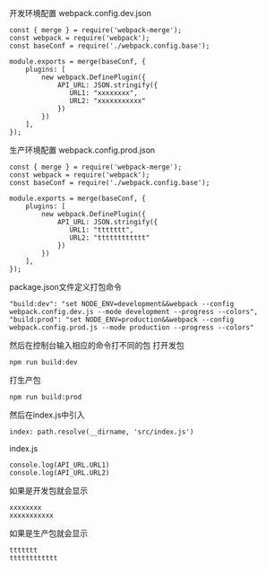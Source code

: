 开发环境配置
webpack.config.dev.json
```
const { merge } = require('webpack-merge');
const webpack = require('webpack');
const baseConf = require('./webpack.config.base');

module.exports = merge(baseConf, {
    plugins: [
        new webpack.DefinePlugin({
            API_URL: JSON.stringify({
               URL1: "xxxxxxxx",
               URL2: "xxxxxxxxxxx"
            })
        })
    ],
});
```

生产环境配置
webpack.config.prod.json
```
const { merge } = require('webpack-merge');
const webpack = require('webpack');
const baseConf = require('./webpack.config.base');

module.exports = merge(baseConf, {
    plugins: [
        new webpack.DefinePlugin({
            API_URL: JSON.stringify({
               URL1: "ttttttt",
               URL2: "tttttttttttt"
            })
        })
    ],
});
```

package.json文件定义打包命令
```
"build:dev": "set NODE_ENV=development&&webpack --config webpack.config.dev.js --mode development --progress --colors",
"build:prod": "set NODE_ENV=production&&webpack --config webpack.config.prod.js --mode production --progress --colors"
```

然后在控制台输入相应的命令打不同的包
打开发包
```
npm run build:dev
```
打生产包
```
npm run build:prod
```

然后在index.js中引入
```
index: path.resolve(__dirname, 'src/index.js')
```

index.js
```
console.log(API_URL.URL1)
console.log(API_URL.URL2)
```
如果是开发包就会显示
```
xxxxxxxx 
xxxxxxxxxxx
```

如果是生产包就会显示
```
ttttttt
tttttttttttt
```
